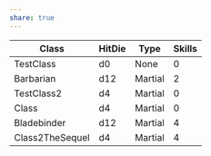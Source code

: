 ```yaml
---
share: true
---
```

| Class           | HitDie | Type    | Skills |
| --------------- | ------ | ------- | ------ |
| TestClass       | d0     | None    | 0      |
| Barbarian       | d12    | Martial | 2      |
| TestClass2      | d4     | Martial | 0      |
| Class           | d4     | Martial | 0      |
| Bladebinder     | d12    | Martial | 4      |
| Class2TheSequel | d4     | Martial | 4      |

